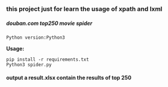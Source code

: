 ### **this project just for learn  the usage of xpath and lxml**

##### **douban.com top250 movie spider**

`Python version:Python3`

**Usage:**

```shell
pip install -r requirements.txt
Python3 spider.py
```

#### **output a result.xlsx contain the results of top 250**

